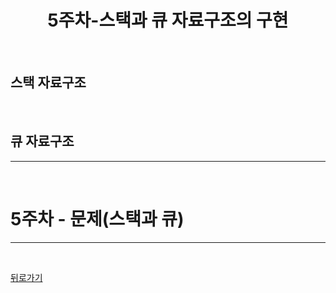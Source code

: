 <div align=center>

# 5주차-스택과 큐 자료구조의 구현

</div>

<br>

## 스택 자료구조

<br>

## 큐 자료구조

<hr>
<br>

# 5주차 - 문제(스택과 큐)

<hr>
<br>

[뒤로가기](../curriculum.md)

<br>
